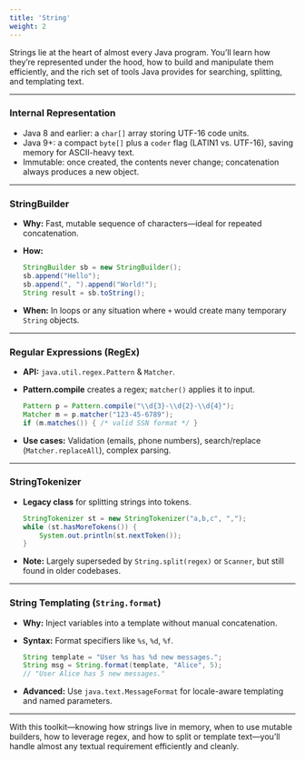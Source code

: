 ```yaml
---
title: 'String'
weight: 2
---
```


Strings lie at the heart of almost every Java program. You’ll learn how they’re represented under the hood, how to build and manipulate them efficiently, and the rich set of tools Java provides for searching, splitting, and templating text.

---

### Internal Representation

* Java 8 and earlier: a `char[]` array storing UTF-16 code units.
* Java 9+: a compact `byte[]` plus a `coder` flag (LATIN1 vs. UTF-16), saving memory for ASCII-heavy text.
* Immutable: once created, the contents never change; concatenation always produces a new object.

---

### StringBuilder

* **Why:** Fast, mutable sequence of characters—ideal for repeated concatenation.
* **How:**

  ```java
  StringBuilder sb = new StringBuilder();
  sb.append("Hello");
  sb.append(", ").append("World!");
  String result = sb.toString();
  ```
* **When:** In loops or any situation where `+` would create many temporary `String` objects.

---

### Regular Expressions (RegEx)

* **API:** `java.util.regex.Pattern` & `Matcher`.
* **Pattern.compile** creates a regex; `matcher()` applies it to input.

  ```java
  Pattern p = Pattern.compile("\\d{3}-\\d{2}-\\d{4}");
  Matcher m = p.matcher("123-45-6789");
  if (m.matches()) { /* valid SSN format */ }
  ```
* **Use cases:** Validation (emails, phone numbers), search/replace (`Matcher.replaceAll`), complex parsing.

---

### StringTokenizer

* **Legacy class** for splitting strings into tokens.

  ```java
  StringTokenizer st = new StringTokenizer("a,b,c", ",");
  while (st.hasMoreTokens()) {
      System.out.println(st.nextToken());
  }
  ```
* **Note:** Largely superseded by `String.split(regex)` or `Scanner`, but still found in older codebases.

---

### String Templating (`String.format`)

* **Why:** Inject variables into a template without manual concatenation.
* **Syntax:** Format specifiers like `%s`, `%d`, `%f`.

  ```java
  String template = "User %s has %d new messages.";
  String msg = String.format(template, "Alice", 5);
  // "User Alice has 5 new messages."
  ```
* **Advanced:** Use `java.text.MessageFormat` for locale-aware templating and named parameters.

---

With this toolkit—knowing how strings live in memory, when to use mutable builders, how to leverage regex, and how to split or template text—you’ll handle almost any textual requirement efficiently and cleanly.
